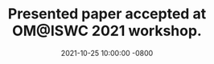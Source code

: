 ---
title: >-
    Presented paper accepted at OM@ISWC 2021 workshop.
date: 2021-10-25 10:00:00 -0800
---